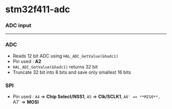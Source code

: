 # stm32f411-adc

### ADC input
---
### ADC
- Reads 12 bit ADC using `HAL_ADC_GetValue(&hadc1)`
- Pin used : **A2**
- `HAL_ADC_GetValue(&hadc1)` returns 32 bit
- Truncate 32 bit into 8 bits and save only smallest 16 bits

### SPI
- Pin used : `A4` => **Chip Select/NSS1**, `A5` => **Clk/SCLK1**, `A6' => **MISO**, `A7` => **MOSI**

